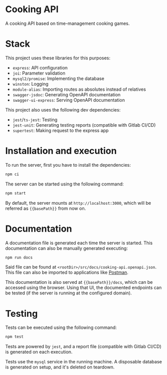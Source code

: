 # Cooking API

A cooking API based on time-management cooking games.

# Stack

This project uses these libraries for this purposes:

- `express`: API configuration
- `joi`: Parameter validation
- `mysql2/promise`: Implementing the database
- `winston`: Logging
- `module-alias`: Importing routes as absolutes instead of relatives
- `swagger-jsdoc`: Generating OpenAPI documentation
- `swagger-ui-express`: Serving OpenAPI documentation

This project also uses the following dev dependencies:

- `jest`/`ts-jest`: Testing
- `jest-unit`: Generating testing reports (compatible with Gitlab CI/CD)
- `supertest`: Making request to the express app

# Installation and execution

To run the server, first you have to install the dependencies:

```bash
npm ci
```

The server can be started using the following command:

```bash
npm start
```

By default, the server mounts at `http://localhost:3000`, which will be referred as `{{basePath}}` from now on.

# Documentation

A documentation file is generated each time the server is started.
This documentation can also be manually generated executing:

```bash
npm run docs
```

Said file can be found at `<rootDir>/src/docs/cooking-api.openapi.json`.
This file can also be imported to applications like [Postman](https://www.postman.com/downloads/).

This documentation is also served at `{{basePath}}/docs`, which can be accessed using the browser.
Using that UI, the documented endpoints can be tested (if the server is running at the configured domain).

# Testing

Tests can be executed using the following command:

```bash
npm test
```

Tests are powered by `jest`, and a report file (compatible with Gitlab CI/CD) is generated on each execution.

Tests use the `mysql` service in the running machine.
A disposable database is generated on setup, and it's deleted on teardown.
